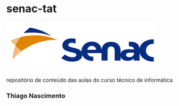 # senac-tat
![senac](https://github.com/Thiago1347/senac-tat/blob/main/UC1/assets/senac.png)


repositório de conteúdo das aulas do curso técnico de informática

### Thiago Nascimento
